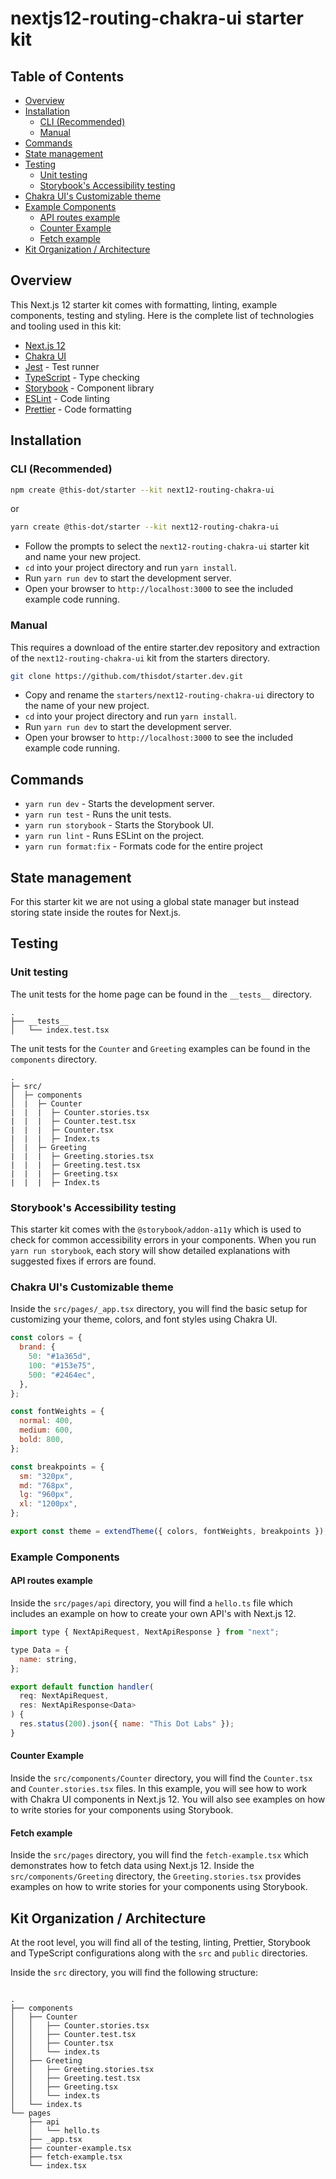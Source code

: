 # nextjs12-routing-chakra-ui starter kit

## Table of Contents

- [Overview](#overview)
- [Installation](#installation)
  - [CLI (Recommended)](#cli-recommended)
  - [Manual](#manual)
- [Commands](#commands)
- [State management](#state-management)
- [Testing](#testing)
  - [Unit testing](#unit-testing)
  - [Storybook's Accessibility testing](#storybooks-accessibility-testing)
- [Chakra UI's Customizable theme](#chakra-uis-customizable-theme)
- [Example Components](#example-components)
  - [API routes example](#api-routes-example)
  - [Counter Example](#counter-example)
  - [Fetch example](#fetch-example)
- [Kit Organization / Architecture](#kit-organization--architecture)

## Overview

This Next.js 12 starter kit comes with formatting, linting, example components, testing and styling. Here is the complete list of technologies and tooling used in this kit:

- [Next.js 12](https://nextjs.org/blog/next-12)
- [Chakra UI](https://chakra-ui.com/)
- [Jest](https://jestjs.io/) - Test runner
- [TypeScript](https://www.typescriptlang.org/) - Type checking
- [Storybook](https://storybook.js.org/) - Component library
- [ESLint](https://eslint.org/) - Code linting
- [Prettier](https://prettier.io/) - Code formatting

## Installation

### CLI (Recommended)

```bash
npm create @this-dot/starter --kit next12-routing-chakra-ui
```

or

```bash
yarn create @this-dot/starter --kit next12-routing-chakra-ui
```

- Follow the prompts to select the `next12-routing-chakra-ui` starter kit and name your new project.
- `cd` into your project directory and run `yarn install`.
- Run `yarn run dev` to start the development server.
- Open your browser to `http://localhost:3000` to see the included example code running.

### Manual

This requires a download of the entire starter.dev repository and extraction of the `next12-routing-chakra-ui` kit from the starters directory.

```bash
git clone https://github.com/thisdot/starter.dev.git
```

- Copy and rename the `starters/next12-routing-chakra-ui` directory to the name of your new project.
- `cd` into your project directory and run `yarn install`.
- Run `yarn run dev` to start the development server.
- Open your browser to `http://localhost:3000` to see the included example code running.

## Commands

- `yarn run dev` - Starts the development server.
- `yarn run test` - Runs the unit tests.
- `yarn run storybook` - Starts the Storybook UI.
- `yarn run lint` - Runs ESLint on the project.
- `yarn run format:fix` - Formats code for the entire project

## State management

For this starter kit we are not using a global state manager but instead storing state inside the routes for Next.js.

## Testing

### Unit testing

The unit tests for the home page can be found in the `__tests__` directory.

```
.
├── __tests__
│   └── index.test.tsx
```

The unit tests for the `Counter` and `Greeting` examples can be found in the `components` directory.

```
.
├─ src/
│  ├─ components
│  |  ├─ Counter
|  |  |  ├─ Counter.stories.tsx
|  |  |  ├─ Counter.test.tsx
|  |  |  ├─ Counter.tsx
|  |  |  ├─ Index.ts
│  |  ├─ Greeting
|  |  |  ├─ Greeting.stories.tsx
|  |  |  ├─ Greeting.test.tsx
|  |  |  ├─ Greeting.tsx
|  |  |  ├─ Index.ts
```

### Storybook's Accessibility testing

This starter kit comes with the `@storybook/addon-a11y` which is used to check for common accessibility errors in your components. When you run `yarn run storybook`, each story will show detailed explanations with suggested fixes if errors are found.

### Chakra UI's Customizable theme

Inside the `src/pages/_app.tsx` directory, you will find the basic setup for customizing your theme, colors, and font styles using Chakra UI.

```js
const colors = {
  brand: {
    50: "#1a365d",
    100: "#153e75",
    500: "#2464ec",
  },
};

const fontWeights = {
  normal: 400,
  medium: 600,
  bold: 800,
};

const breakpoints = {
  sm: "320px",
  md: "768px",
  lg: "960px",
  xl: "1200px",
};

export const theme = extendTheme({ colors, fontWeights, breakpoints });
```

### Example Components

#### API routes example

Inside the `src/pages/api` directory, you will find a `hello.ts` file which includes an example on how to create your own API's with Next.js 12.

```js
import type { NextApiRequest, NextApiResponse } from "next";

type Data = {
  name: string,
};

export default function handler(
  req: NextApiRequest,
  res: NextApiResponse<Data>
) {
  res.status(200).json({ name: "This Dot Labs" });
}
```

#### Counter Example

Inside the `src/components/Counter` directory, you will find the `Counter.tsx` and `Counter.stories.tsx` files. In this example, you will see how to work with Chakra UI components in Next.js 12. You will also see examples on how to write stories for your components using Storybook.

#### Fetch example

Inside the `src/pages` directory, you will find the `fetch-example.tsx` which demonstrates how to fetch data using Next.js 12. Inside the `src/components/Greeting` directory, the `Greeting.stories.tsx` provides examples on how to write stories for your components using Storybook.

## Kit Organization / Architecture

At the root level, you will find all of the testing, linting, Prettier, Storybook and TypeScript configurations along with the `src` and `public` directories.

Inside the `src` directory, you will find the following structure:

```

.
├── components
│   ├── Counter
│   │   ├── Counter.stories.tsx
│   │   ├── Counter.test.tsx
│   │   ├── Counter.tsx
│   │   └── index.ts
│   ├── Greeting
│   │   ├── Greeting.stories.tsx
│   │   ├── Greeting.test.tsx
│   │   ├── Greeting.tsx
│   │   └── index.ts
│   └── index.ts
└── pages
    ├── api
    │   └── hello.ts
    ├── _app.tsx
    ├── counter-example.tsx
    ├── fetch-example.tsx
    └── index.tsx

```
